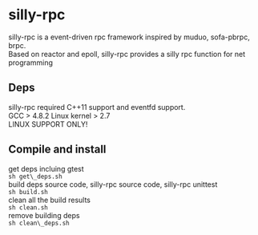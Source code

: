 # silly-rpc
silly-rpc is a event-driven rpc framework inspired by muduo, sofa-pbrpc, brpc.
</br>
Based on reactor and epoll, silly-rpc provides a silly rpc function for net
programming

## Deps
silly-rpc required C++11 support and eventfd support.
</br>
GCC > 4.8.2
Linux kernel > 2.7
</br>
LINUX SUPPORT ONLY!
</br>


## Compile and install
get deps incluing gtest
</br>
`sh get\_deps.sh`
</br>
build deps source code, silly-rpc source code, silly-rpc unittest 
</br>
`sh build.sh`
</br>
clean all the build results 
</br>
`sh clean.sh`
</br>
remove building deps 
</br>
`sh clean\_deps.sh`

